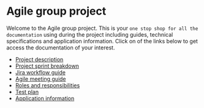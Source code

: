 # Agile group project
Welcome to the Agile group project. This is your ``one stop shop for all the documentation`` using during the project including guides, technical specifications and application information.
Click on of the links below to get access the documentation of your interest.

- [Project description](Project%20Description.md)
- [Project sprint breakdown](Documents/Project%20Breakdown.pdf)
- [Jira workflow guide](Documents/Cybertek%20jira%20workflow.pdf)
- [Agile meeting guide](Documents/Agile%20Meeting%20Guide.pdf)
- [Roles and responsibilities](Documents/Roles%20and%20Responsibilities.pdf)
- [Test plan](Test%20Plan/readme.md)
- [Application information](Application%20information)